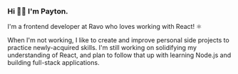### Hi 👋🏻 I'm Payton.
 I'm a frontend developer at Ravo who loves working with React! ⚛
 
When I'm not working, I like to create and improve personal side projects to practice newly-acquired skills. I'm still working on solidifying my understanding of React, and plan to follow that up with learning Node.js and building full-stack applications. 


